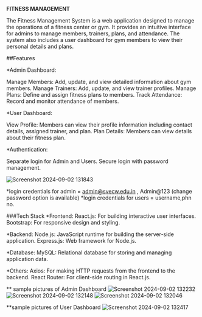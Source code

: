 ******FITNESS MANAGEMENT******


The Fitness Management System is a web application designed to manage the operations of a fitness center or gym. It provides an intuitive interface for admins to manage members, trainers, plans, and attendance. The system also includes a user dashboard for gym members to view their personal details and plans.

##Features

*Admin Dashboard:

Manage Members: Add, update, and view detailed information about gym members.
Manage Trainers: Add, update, and view trainer profiles.
Manage Plans: Define and assign fitness plans to members.
Track Attendance: Record and monitor attendance of members.


*User Dashboard:

View Profile: Members can view their profile information including contact details, assigned trainer, and plan.
Plan Details: Members can view details about their fitness plan.

*Authentication:

Separate login for Admin and Users.
Secure login with password management.

![Screenshot 2024-09-02 131843](https://github.com/user-attachments/assets/eb10aaf9-6bc3-4e85-adae-5ad39f8130b1)

*login credentials for admin = admin@svecw.edu.in , Admin@123 
(change password option is available)
*login credentials for users = username,phn no.

###Tech Stack
*Frontend:
React.js: For building interactive user interfaces.
Bootstrap: For responsive design and styling.

*Backend:
Node.js: JavaScript runtime for building the server-side application.
Express.js: Web framework for Node.js.

*Database:
MySQL: Relational database for storing and managing application data.

*Others:
Axios: For making HTTP requests from the frontend to the backend.
React Router: For client-side routing in React.js.

** sample pictures of Admin Dashboard
![Screenshot 2024-09-02 132232](https://github.com/user-attachments/assets/7d00ecc9-a262-4e24-af08-34dd722539c4)
![Screenshot 2024-09-02 132148](https://github.com/user-attachments/assets/19cd1cce-9c7e-426b-947f-493ffd1bbb16)
![Screenshot 2024-09-02 132046](https://github.com/user-attachments/assets/582e4de7-00b6-4e47-be1c-2d87a43ccb9e)

**sample pictures of User Dashboard
![Screenshot 2024-09-02 132417](https://github.com/user-attachments/assets/d50abc4f-3d8e-48c2-8c4e-e14bfd8dd920)



